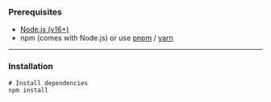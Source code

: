 ### Prerequisites

- [Node.js (v16+)](https://nodejs.org/)
- npm (comes with Node.js) or use [pnpm](https://pnpm.io/) / [yarn](https://yarnpkg.com/)

---

### Installation

```
# Install dependencies
npm install
```